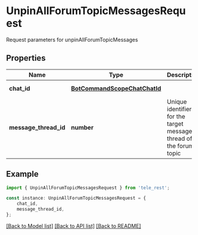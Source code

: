 # UnpinAllForumTopicMessagesRequest

Request parameters for unpinAllForumTopicMessages

## Properties

Name | Type | Description | Notes
------------ | ------------- | ------------- | -------------
**chat_id** | [**BotCommandScopeChatChatId**](BotCommandScopeChatChatId.md) |  | [default to undefined]
**message_thread_id** | **number** | Unique identifier for the target message thread of the forum topic | [default to undefined]

## Example

```typescript
import { UnpinAllForumTopicMessagesRequest } from 'tele_rest';

const instance: UnpinAllForumTopicMessagesRequest = {
    chat_id,
    message_thread_id,
};
```

[[Back to Model list]](../README.md#documentation-for-models) [[Back to API list]](../README.md#documentation-for-api-endpoints) [[Back to README]](../README.md)

